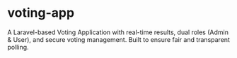 # voting-app
A Laravel-based Voting Application with real-time results, dual roles (Admin &amp; User), and secure voting management. Built to ensure fair and transparent polling.
